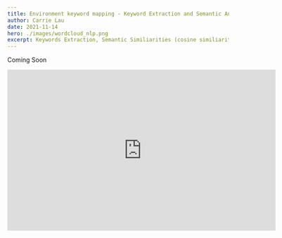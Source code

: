 ```yaml
---
title: Environment keyword mapping - Keyword Extraction and Semantic Analysis
author: Carrie Lau
date: 2021-11-14
hero: ./images/wordcloud_nlp.png
excerpt: Keywords Extraction, Semantic Similiarities (cosine similiarities (Term-Based Similarity Measure), Wu Palmer (WordNet-Similarity), word2Vec (word embeddings)​)
---
```


Coming Soon

<iframe src="https://unioulu-my.sharepoint.com/personal/klau21_student_oulu_fi/_layouts/15/Doc.aspx?sourcedoc={773781d4-5664-41aa-970f-9a0281010cee}&amp;action=embedview&amp;wdAr=1.7777777777777777" width="610px" height="367px" frameborder="0">This is an embedded <a target="_blank" href="https://office.com">Microsoft Office</a> presentation, powered by <a target="_blank" href="https://office.com/webapps">Office</a>.</iframe>